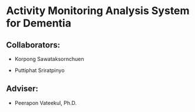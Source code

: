 # Activity Monitoring Analysis System for Dementia

## Collaborators:

* Korpong Sawataksornchuen

* Puttiphat Sriratpinyo

## Adviser:

* Peerapon Vateekul, Ph.D.
